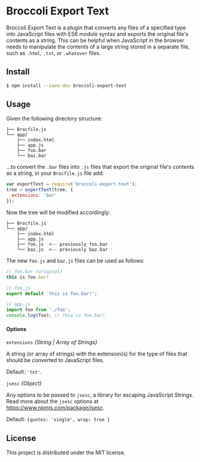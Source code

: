 # Broccoli Export Text
Broccoli Export Text is a plugin that converts any files of a specified type
into JavaScript files with ES6 module syntax and exports the original file's
contents as a string.  This can be helpful when JavaScript in the browser
needs to manipulate the contents of a large string stored in a separate file,
such as `.html`, `.txt`, or `.whatever` files.

## Install

```sh
$ npm install --save-dev broccoli-export-text
```

## Usage
Given the following directory structure:
```shell
├── Brocfile.js
└── app/
    ├── index.html
    ├── app.js
    ├── foo.bar
    └── baz.bar
```
...to convert the `.bar` files into `.js` files that export the original file's
contents as a string, in your `Brocfile.js` file add:
```js
var exportText = require('broccoli-export-text');
tree = exportText(tree, {
  extensions: 'bar'
});
```

Now the tree will be modified accordingly:
```shell
├── Brocfile.js
└── app/
    ├── index.html
    ├── app.js
    ├── foo.js  <-- previously foo.bar
    └── baz.js  <-- previously baz.bar
```

The new `foo.js` and `baz.js` files can be used as follows:
```js
// foo.bar (original)
this is foo.bar!

// foo.js
export default 'this is foo.bar!';

// app.js
import foo from './foo';
console.log(foo); // this is foo.bar!
```

#### Options

`extensions` *{String | Array of Strings}*

A string (or array of strings) with the extension(s) for the type of files
that should be converted to JavaScript files.

Default: `'txt'`.

`jsesc` *{Object}*

Any options to be passed to `jsesc`, a library for escaping JavaScript Strings.
Read more about the `jsesc` options at https://www.npmjs.com/package/jsesc.

Default: `{quotes: 'single', wrap: true }`

## License

This project is distributed under the MIT license.
